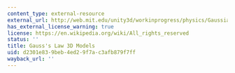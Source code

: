 ```yaml
---
content_type: external-resource
external_url: http://web.mit.edu/unity3d/workinprogress/physics/GaussianModelsWebBuilds/
has_external_license_warning: true
license: https://en.wikipedia.org/wiki/All_rights_reserved
status: ''
title: Gauss's Law 3D Models
uid: d2301e83-9beb-4ed2-9f7a-c3afb879f7ff
wayback_url: ''
---
```


